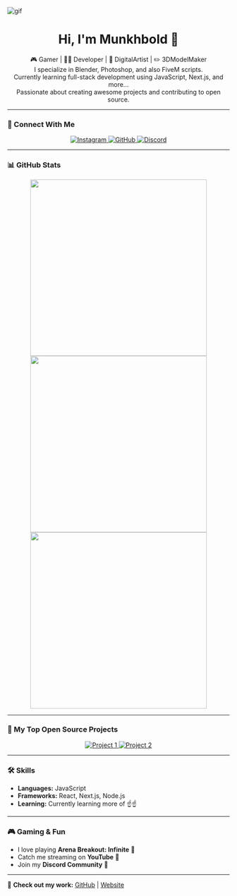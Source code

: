 <!-- Banner -->
<p align="center">

  ![gif](https://github.com/user-attachments/assets/a9285b0f-b08d-4a7a-9dce-14958498c46d)

</p>

<h1 align="center"> Hi, I'm Munkhbold 👋</h1>
<p align="center">
  🎮 Gamer | 👨‍💻 Developer | 🎨 DigitalArtist | ✏️ 3DModelMaker <br>
  I specialize in Blender, Photoshop, and also FiveM scripts. <br>
  Currently learning full-stack development using JavaScript, Next.js, and more... <br>
  Passionate about creating awesome projects and contributing to open source.
</p>

---

### 📲 Connect With Me
<p align="center">
  <a href="https://instagram.com/mnkhbldd">
    <img src="https://img.shields.io/instagram/follow/yourhandle?style=social" alt="Instagram">
  </a>
  <a href="https://github.com/mnkhbldd">
    <img src="https://img.shields.io/github/followers/yourusername?style=social" alt="GitHub">
  </a>
  <a href="https://discord.gg/AjMsq4p4xu">
    <img src="https://img.shields.io/discord/yourdiscordid?color=7289da&label=Discord&logo=discord&logoColor=white" alt="Discord">
  </a>
</p>

---

### 📊 GitHub Stats  
<p align="center">
  <img src="https://github-readme-stats.vercel.app/api?username=YourUsername&show_icons=true&theme=dark" width="400">
  <img src="https://github-readme-streak-stats.herokuapp.com/?user=YourUsername&theme=dark" width="400">
  <img src="https://github-readme-stats.vercel.app/api/top-langs/?username=YourUsername&layout=compact&theme=dark" width="400">
</p>

---

### 🚀 My Top Open Source Projects
<p align="center">
  <a href="https://github.com/YourUsername/Project1">
    <img src="https://img.shields.io/github/stars/YourUsername/Project1?style=social" alt="Project 1">
  </a>
  <a href="https://github.com/YourUsername/Project2">
    <img src="https://img.shields.io/github/stars/YourUsername/Project2?style=social" alt="Project 2">
  </a>
</p>

---

### 🛠️ Skills
- **Languages:** JavaScript
- **Frameworks:** React, Next.js, Node.js
- **Learning:** Currently learning more of ☝️☝️


---

### 🎮 Gaming & Fun
- I love playing **Arena Breakout: Infinite** 🎯
- Catch me streaming on **YouTube** 🎥  
- Join my **Discord Community** 🚀

---


🔗 **Check out my work:** [GitHub](https://github.com/mnkhbldd) | [Website](https://comingsooon.com)
